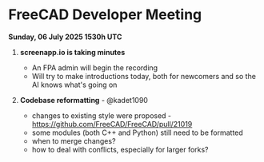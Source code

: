 # FreeCAD Developer Meeting

**Sunday, 06 July 2025 1530h UTC**

1. **screenapp.io is taking minutes**
   - An FPA admin will begin the recording
   - Will try to make introductions today, both for newcomers and so the AI knows what's going on
     
2. **Codebase reformatting** - @kadet1090
   - changes to existing style were proposed - https://github.com/FreeCAD/FreeCAD/pull/21019
   - some modules (both C++ and Python) still need to be formatted
   - when to merge changes?
   - how to deal with conflicts, especially for larger forks?
  
